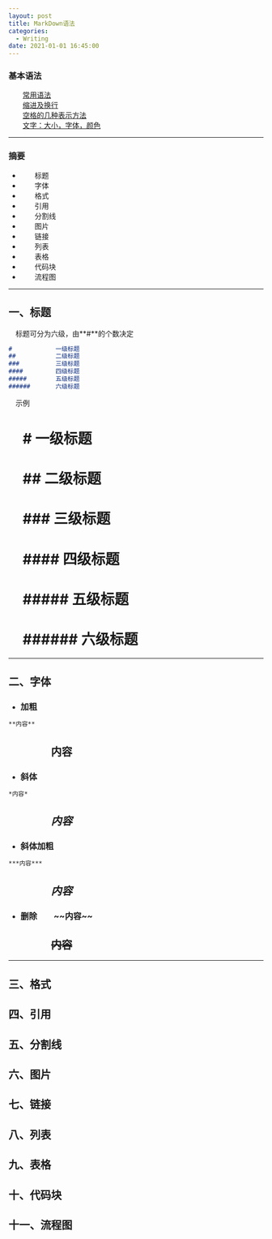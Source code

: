 ```yaml
---
layout: post
title: MarkDown语法
categories:
  - Writing
date: 2021-01-01 16:45:00
---
```


### 基本语法

&emsp;&emsp;[常用语法](https://www.jianshu.com/p/191d1e21f7ed/)<br>
&emsp;&emsp;[缩进及换行](https://blog.csdn.net/u011732358/article/details/83098211)<br>
&emsp;&emsp;[空格的几种表示方法](https://blog.csdn.net/qq_34719188/article/details/84205243)<br>
&emsp;&emsp;[文字：大小，字体，颜色](https://blog.csdn.net/weixin_42662955/article/details/91156180)<br>

***

### 摘要
+ &emsp;&emsp;标题
+ &emsp;&emsp;字体
+ &emsp;&emsp;格式
+ &emsp;&emsp;引用
+ &emsp;&emsp;分割线
+ &emsp;&emsp;图片
+ &emsp;&emsp;链接
+ &emsp;&emsp;列表
+ &emsp;&emsp;表格
+ &emsp;&emsp;代码块
+ &emsp;&emsp;流程图

***

## 一、标题<br>
&emsp;标题可分为六级，由**\#**的个数决定<br>
```markdown
#            一级标题
##           二级标题
###          三级标题
####         四级标题
#####        五级标题
######       六级标题
```
&emsp;示例
# &emsp;# 一级标题
# &emsp;## 二级标题
# &emsp;### 三级标题
# &emsp;#### 四级标题
# &emsp;##### 五级标题
# &emsp;###### 六级标题

***

## 二、字体

+ ### 加粗
```markdown
**内容**
```
## &emsp;&emsp;&emsp;&emsp;**内容**<br>
+ ### 斜体
```markdown
*内容*
```
## &emsp;&emsp;&emsp;&emsp;*内容*<br>
+ ### 斜体加粗
```markdown
***内容***
```
## &emsp;&emsp;&emsp;&emsp;***内容***<br>
+ ### 删除&emsp;&emsp;\~\~内容\~\~
## &emsp;&emsp;&emsp;&emsp;~~内容~~<br>

***

## 三、格式
## 四、引用
## 五、分割线
## 六、图片
## 七、链接
## 八、列表
## 九、表格
## 十、代码块
## 十一、流程图
